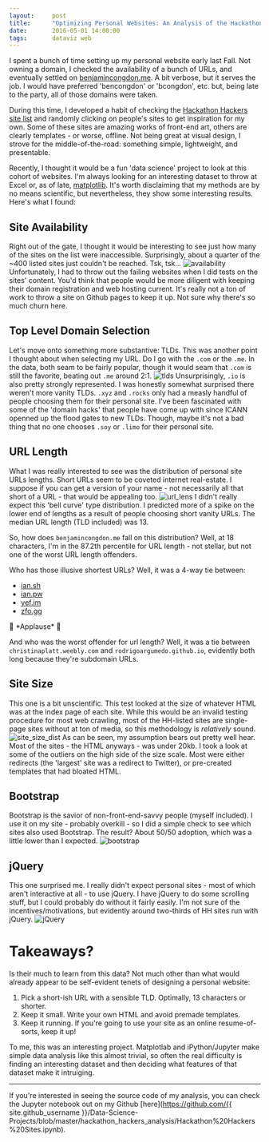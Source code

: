 ```yaml
---
layout:     post
title:      "Optimizing Personal Websites: An Analysis of the Hackathon Hackers Website List"
date:       2016-05-01 14:00:00
tags:       dataviz web
---
```


I spent a bunch of time setting up my personal website early last Fall. Not owning a domain, I checked the availability of a bunch of URLs, and eventually settled on [benjamincongdon.me](http://benjamincongdon.me). A bit verbose, but it serves the job. I would have preferred 'bencongdon' or 'bcongdon', etc. but, being late to the party, all of those domains were taken.

During this time, I developed a habit of checking the [Hackathon Hackers site list](https://github.com/HackathonHackers/personal-sites) and randomly clicking on people's sites to get inspiration for my own. Some of these sites are amazing works of front-end art, others are clearly templates - or worse, offline. Not being great at visual design, I strove for the middle-of-the-road: something simple, lightweight, and presentable.

Recently, I thought it would be a fun 'data science' project to look at this cohort of websites. I'm always looking for an interesting dataset to throw at Excel or, as of late, [matplotlib](http://matplotlib.org/). It's worth disclaiming that my methods are by no means scientific, but nevertheless, they show some interesting results. Here's what I found:<!--break-->

## Site Availability
Right out of the gate, I thought it would be interesting to see just how many of the sites on the list were inaccessible. Surprisingly, about a quarter of the ~400 listed sites just couldn't be reached. Tsk, tsk...
![availability](/img/hh-graphs/availability.png)
Unfortunately, I had to throw out the failing websites when I did tests on the sites' content. You'd think that people would be more diligent with keeping their domain registration and web hosting current. It's really not a ton of work to throw a site on Github pages to keep it up. Not sure why there's so much churn here.

## Top Level Domain Selection
Let's move onto something more substantive: TLDs. This was another point I thought about when selecting my URL. Do I go with the `.com` or the `.me`. In the data, both seam to be fairly popular, though it would seam that `.com` is still the favorite, beating out `.me` around 2:1.
![tlds](/img/hh-graphs/tlds.png)
Unsurprisingly, `.io` is also pretty strongly represented. I was honestly somewhat surprised there weren't more vanity TLDs. `.xyz` and `.rocks` only had a measly handful of people choosing them for their personal site. I've been fascinated with some of the 'domain hacks' that people have come up with since ICANN openned up the flood gates to new TLDs. Though, maybe it's not a bad thing that no one chooses `.soy` or `.limo` for their personal site.

## URL Length
What I was really interested to see was the distribution of personal site URLs lengths. Short URLs seem to be coveted internet real-estate. I suppose if you can get a version of your name - not necessarily all that short of a URL - that would be appealing too.
![url_lens](/img/hh-graphs/url_lens.png)
I didn't really expect this 'bell curve' type distribution. I predicted more of a spike on the lower end of lengths as a result of people choosing short vanity URLs. The median URL length (TLD included) was 13.

So, how does `benjamincongdon.me` fall on this distribution? Well, at 18 characters, I'm in the 87.2th percentile for URL length - not stellar, but not one of the worst URL length offenders.

Who has those illusive shortest URLs? Well, it was a 4-way tie between:

* [ian.sh](http://ian.sh)
* [ian.pw](http://ian.pw)
* [yef.im](http://yef.im)
* [zfo.gg](http://zfo.gg)

👏 \*Applause\* 👏

And who was the worst offender for url length? Well, it was a tie between `christinaplatt.weebly.com` and `rodrigoargumedo.github.io`, evidently both long because they're subdomain URLs.

## Site Size
This one is a bit unscientific. This test looked at the size of whatever HTML was at the index page of each site. While this would be an invalid testing procedure for most web crawling, most of the HH-listed sites are single-page sites without at ton of media, so this methodology is *relatively* sound.
![site_size_dist](/img/hh-graphs/site_size_dist.png)
As can be seen, my assumption bears out pretty well hear. Most of the sites - the HTML anyways - was under 20kb. I took a look at some of the outliers on the high side of the size scale. Most were either redirects (the 'largest' site was a redirect to Twitter), or pre-created templates that had bloated HTML.

## Bootstrap
Bootstrap is the savior of non-front-end-savvy people (myself included). I use it on my site - probably overkill - so I did a simple check to see which sites also used Bootstrap. The result? About 50/50 adoption, which was a little lower than I expected.
![bootstrap](/img/hh-graphs/bootstrap.png)

## jQuery
This one surprised me. I really didn't expect personal sites - most of which aren't interactive at all - to use jQuery. I have jQuery to do some scrolling stuff, but I could probably do without it fairly easily. I'm not sure of the incentives/motivations, but evidently around two-thirds of HH sites run with jQuery.
![jQuery](/img/hh-graphs/jquery.png)

# Takeaways?
Is their much to learn from this data? Not much other than what would already appear to be self-evident tenets of designing a personal website:

1. Pick a short-ish URL with a sensible TLD. Optimally, 13 characters or shorter.
2. Keep it small. Write your own HTML and avoid premade templates.
3. Keep it running. If you're going to use your site as an online resume-of-sorts, keep it up!

To me, this was an interesting project. Matplotlab and iPython/Jupyter make simple data analysis like this almost trivial, so often the real difficulty is finding an interesting dataset and then deciding what features of that dataset make it intruiging.

---

If you're interested in seeing the source code of my analysis, you can check the Jupyter notebook out on my Github [here](https://github.com/{{ site.github_username }}/Data-Science-Projects/blob/master/hackathon_hackers_analysis/Hackathon%20Hackers%20Sites.ipynb).